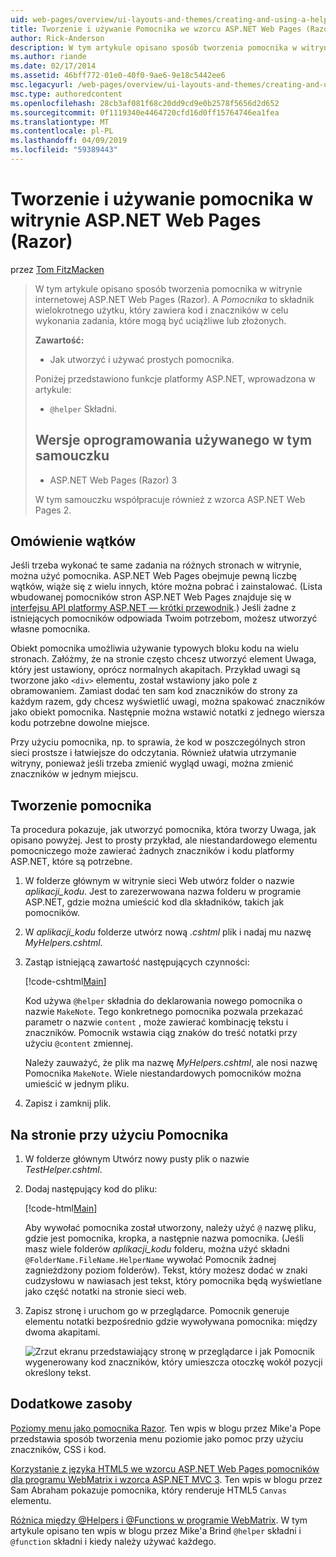 ```yaml
---
uid: web-pages/overview/ui-layouts-and-themes/creating-and-using-a-helper-in-an-aspnet-web-pages-site
title: Tworzenie i używanie Pomocnika we wzorcu ASP.NET Web Pages (Razor) lokacji | Dokumentacja firmy Microsoft
author: Rick-Anderson
description: W tym artykule opisano sposób tworzenia pomocnika w witrynie internetowej ASP.NET Web Pages (Razor). Pomocnik jest komponentów wielokrotnego użytku, obejmującą kodu i znaczników w celu wydajności...
ms.author: riande
ms.date: 02/17/2014
ms.assetid: 46bff772-01e0-40f0-9ae6-9e18c5442ee6
msc.legacyurl: /web-pages/overview/ui-layouts-and-themes/creating-and-using-a-helper-in-an-aspnet-web-pages-site
msc.type: authoredcontent
ms.openlocfilehash: 28cb3af081f68c20dd9cd9e0b2578f5656d2d652
ms.sourcegitcommit: 0f1119340e4464720cfd16d0ff15764746ea1fea
ms.translationtype: MT
ms.contentlocale: pl-PL
ms.lasthandoff: 04/09/2019
ms.locfileid: "59389443"
---
```

# <a name="creating-and-using-a-helper-in-an-aspnet-web-pages-razor-site"></a>Tworzenie i używanie pomocnika w witrynie ASP.NET Web Pages (Razor)

przez [Tom FitzMacken](https://github.com/tfitzmac)

> W tym artykule opisano sposób tworzenia pomocnika w witrynie internetowej ASP.NET Web Pages (Razor). A *Pomocnika* to składnik wielokrotnego użytku, który zawiera kod i znaczników w celu wykonania zadania, które mogą być uciążliwe lub złożonych.
> 
> **Zawartość:** 
> 
> - Jak utworzyć i używać prostych pomocnika.
> 
> Poniżej przedstawiono funkcje platformy ASP.NET, wprowadzona w artykule:
> 
> - `@helper` Składni.
>   
> 
> ## <a name="software-versions-used-in-the-tutorial"></a>Wersje oprogramowania używanego w tym samouczku
> 
> 
> - ASP.NET Web Pages (Razor) 3
>   
> 
> W tym samouczku współpracuje również z wzorca ASP.NET Web Pages 2.


## <a name="overview-of-helpers"></a>Omówienie wątków

Jeśli trzeba wykonać te same zadania na różnych stronach w witrynie, można użyć pomocnika. ASP.NET Web Pages obejmuje pewną liczbę wątków, wiąże się z wielu innych, które można pobrać i zainstalować. (Lista wbudowanej pomocników stron ASP.NET Web Pages znajduje się w [interfejsu API platformy ASP.NET — krótki przewodnik](https://go.microsoft.com/fwlink/?LinkId=202907).) Jeśli żadne z istniejących pomocników odpowiada Twoim potrzebom, możesz utworzyć własne pomocnika.

Obiekt pomocnika umożliwia używanie typowych bloku kodu na wielu stronach. Załóżmy, że na stronie często chcesz utworzyć element Uwaga, który jest ustawiony, oprócz normalnych akapitach. Przykład uwagi są tworzone jako `<div>` elementu, został wstawiony jako pole z obramowaniem. Zamiast dodać ten sam kod znaczników do strony za każdym razem, gdy chcesz wyświetlić uwagi, można spakować znaczników jako obiekt pomocnika. Następnie można wstawić notatki z jednego wiersza kodu potrzebne dowolne miejsce.

Przy użyciu pomocnika, np. to sprawia, że kod w poszczególnych stron sieci prostsze i łatwiejsze do odczytania. Również ułatwia utrzymanie witryny, ponieważ jeśli trzeba zmienić wygląd uwagi, można zmienić znaczników w jednym miejscu.

## <a name="creating-a-helper"></a>Tworzenie pomocnika

Ta procedura pokazuje, jak utworzyć pomocnika, która tworzy Uwaga, jak opisano powyżej. Jest to prosty przykład, ale niestandardowego elementu pomocniczego może zawierać żadnych znaczników i kodu platformy ASP.NET, które są potrzebne.

1. W folderze głównym w witrynie sieci Web utwórz folder o nazwie *aplikacji\_kodu*. Jest to zarezerwowana nazwa folderu w programie ASP.NET, gdzie można umieścić kod dla składników, takich jak pomocników.
2. W *aplikacji\_kodu* folderze utwórz nową *.cshtml* plik i nadaj mu nazwę *MyHelpers.cshtml*.
3. Zastąp istniejącą zawartość następujących czynności:

    [!code-cshtml[Main](creating-and-using-a-helper-in-an-aspnet-web-pages-site/samples/sample1.cshtml)]

    Kod używa `@helper` składnia do deklarowania nowego pomocnika o nazwie `MakeNote`. Tego konkretnego pomocnika pozwala przekazać parametr o nazwie `content` , może zawierać kombinację tekstu i znaczników. Pomocnik wstawia ciąg znaków do treść notatki przy użyciu `@content` zmiennej.

    Należy zauważyć, że plik ma nazwę *MyHelpers.cshtml*, ale nosi nazwę Pomocnika `MakeNote`. Wiele niestandardowych pomocników można umieścić w jednym pliku.
4. Zapisz i zamknij plik.

## <a name="using-the-helper-in-a-page"></a>Na stronie przy użyciu Pomocnika

1. W folderze głównym Utwórz nowy pusty plik o nazwie *TestHelper.cshtml*.
2. Dodaj następujący kod do pliku:

    [!code-html[Main](creating-and-using-a-helper-in-an-aspnet-web-pages-site/samples/sample2.html)]

    Aby wywołać pomocnika został utworzony, należy użyć `@` nazwę pliku, gdzie jest pomocnika, kropka, a następnie nazwa pomocnika. (Jeśli masz wiele folderów *aplikacji\_kodu* folderu, można użyć składni `@FolderName.FileName.HelperName` wywołać Pomocnik żadnej zagnieżdżony poziom folderów). Tekst, który możesz dodać w znaki cudzysłowu w nawiasach jest tekst, który pomocnika będą wyświetlane jako część notatki na stronie sieci web.
3. Zapisz stronę i uruchom go w przeglądarce. Pomocnik generuje elementu notatki bezpośrednio gdzie wywoływana pomocnika: między dwoma akapitami.

    ![Zrzut ekranu przedstawiający stronę w przeglądarce i jak Pomocnik wygenerowany kod znaczników, który umieszcza otoczkę wokół pozycji określony tekst.](creating-and-using-a-helper-in-an-aspnet-web-pages-site/_static/image1.jpg)

## <a name="additional-resources"></a>Dodatkowe zasoby


[Poziomy menu jako pomocnika Razor](http://mikepope.com/blog/DisplayBlog.aspx?permalink=2341). Ten wpis w blogu przez Mike'a Pope przedstawia sposób tworzenia menu poziomie jako pomoc przy użyciu znaczników, CSS i kod.

[Korzystanie z języka HTML5 we wzorcu ASP.NET Web Pages pomocników dla programu WebMatrix i wzorca ASP.NET MVC 3](http://geekswithblogs.net/wildturtle/archive/2010/11/08/html5-in-asp.net-web-pages-helpers-for-webmatrix-and_aspnet_mvc3.aspx). Ten wpis w blogu przez Sam Abraham pokazuje pomocnika, który renderuje HTML5 `Canvas` elementu.

[Różnica między @Helpers i @Functions w programie WebMatrix](http://www.mikesdotnetting.com/Article/173/The-Difference-Between-@Helpers-and-@Functions-In-WebMatrix). W tym artykule opisano ten wpis w blogu przez Mike'a Brind `@helper` składni i `@function` składni i kiedy należy używać każdego.
